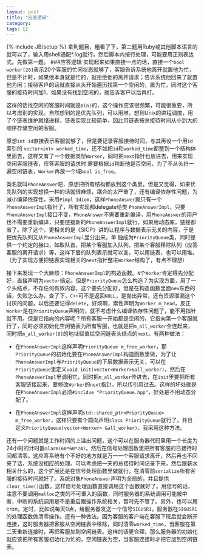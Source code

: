```yaml
---
layout: post
title: "应答逻辑"
category: 
tags: []
---
```

{% include JB/setup %}
拿到题目，粗看了下，第二题用Ruby或其他脚本语言的就可以了，输入用shell通配*.log就行，然后脚本内按行处理，可能要用正则表达式。先做第一题。
###应答逻辑
实现起来如果直接一点的话，直接一个`bool worker[20]`表示20个客服的忙闲状态就够了，客服告诉系统他离开就置他为忙，但是不计时，如果他本身就是忙的，就拒绝他的离开请求；告诉系统他回来了就置他为闲；接待客户的话就直接从头开始遍历找第一个空闲的，置为忙，同时这个客服的接待时间加1，如果没有找到空闲的，就告诉客户以后再打。

这样的话找空闲的客服时间就是`O(n)`的，这个操作应该很频繁，可能很重要，所以考虑别的实现。自然想到的是优先队列，可以用堆，想到Unix的进程调度，用了个链表维护就绪进程，链表实现比较简单，因此用链表按总接待时间从小到大的顺序存储空闲的客服。

原想`int id`直接表示客服就够了，但是要记录客服接待时间，与其再设一个用`id`索引的 `vector<int>
worked_time`，还不如把`id`和`worked_time`都整到一个结构体里面去，这样又有了一个数据类型`Worker`，同时把`next`指针也放进去，用来实现空闲客服链表，应答客服的请求时
需要根据`id`判断他是否空闲，为了不从头扫一遍空闲链表，`Worker`再放一个域`bool is_free`。

类名就叫`PhoneAnswer`吧，原想把所有结构都放到这个类里，但是又觉得，如果优先队列的实现想换一种的话就很麻烦，耦合的太严重了，还有编译依存性问题，为减小编译依存性，采用`Pimpl Idiom`，这样`PhoneAnswer`就只有一个`PhoneAnswerImpl`指针了，所有实现都delegate给类
`PhoneAnswerImpl`，只要`PhoneAnswerImpl`接口不变，`PhoneAnswer`不需要重新编译，用`PhoneAnswer`的用户也不需要重新编译，只要链接新的`PhoneAnswerImpl`就行，如果用动态库，链接都省了。除了这个，更相关的是《SICP》讲的让程序与数据表示无关的内容，于是把优先队列又从`PhoneAnswerImpl`里分出来，单
独成为`PriorityQueue`类，同时提供一个约定的接口，如取队首，把某个客服加入队列，把某个客服移除队列（应答客服的离开请求）等，这样下层的队列表示就可以变，可以用链表，也可以用堆。（为了实现方便把链表实现相关的`next`指针整进`Worker`结构了，有点不理想）

接下来发现一个大麻烦：`PhoneAnswerImpl`的构造函数。`N`个`Worker`肯定得先分配好，直接声明为`vector`搞定。但是`PriorityQueue`怎么构造？为实现方面，用了一个头结点，不存任何有效内容，这个要先分配好，但是在构造函数里面`new`东西的话，失败怎么办，查了下，`C++`可不是返回`NULL`，是抛出异常，还有资源泄漏这个讨厌的问题，以后还要记得`delete`，好烦啊，索性声明为`Worker m_head`，反正`Worker`是在`PriorityQueue`声明的，就不考虑什么编译依存性问题了，能不用指针就不用。但是它指向的内容呢？所有客服一开始都是空闲的，它指向第一个客服就行了，同时必须初始化空闲链表为所有客服，也就是把`m_all_worker`全连起来，同时把`m_all_worker[0]`的地址赋值给空闲链表头结点的`next`。有两种做法：

- 在`PhoneAnswerImpl`这样声明`PriorityQueue m_free_worker`，那`PriorityQueue`的初始化要在`PhoneAnswerImpl`构造函数里做，为了让`PhoneAnswerImpl`与`PriorityQueue`的下层数据表示无关，可以在`PriorityQueue`里定义`void init(vector<Worker>&all_worker)`，然后在`PhoneAnswerImpl`里调用它，同时把`m_all_worker`传进去，在`init`里要把所有客服链接起来，要修改`Worker`的`next`指针，所以传引用过去。这样的坏处就是在`PhoneAnswerImpl`必须`#incldue "PriorityQueue.hpp"`，好处是不用动态分配了。

- 在`PhoneAnswerImpl`这样声明`std::shared_ptr<PriorityQueue> m_free_worker`，这样只要有个前向声明`class PriorityQueue`就行了。并且定义`PriorityQueue(vector<Worker> &all_worker)`，我采用这种方法。

还有一个问题就是工作时间的上溢出问题，这个可以在服务器代码里用一个长度为24小时的计时器`alarm(60*60*24)`，然后在信号处理函数里把所有客服的已接待时间都清零。这应答系统有个不好的地方就是万一一个客服请求离开，然后再也不回来了话，系统没相应的处理。可以考虑把一天的总接待时间记录下来，然后跟薪水相关什么的，这个扩展还是在信号处理函数里做就行，在清零前`serialize`所有客服的接待时间就好了。系统对象`PhoneAnswer`声明为全局的，并且提供`clear_time()`函数，这样信号处理函数直接调用这个函数就好了。用信号的话，注意不要调用`malloc`之类的不可重入的函数，同时服务器的系统调用可能被中断，中断的系统调用是不是重启跟操作系统相关，暂时先不管了。另外，也可以用cron，定时，比如说每天0点，给服务器发送一个信号`SIGUSR1`，服务器在`SIGUSR1`的处理函数做清零操作。还有一种做法。因为客服的客户端在客服下班后就会断开连接，这时服务器把客服从空闲链表中移除，同时清零`worked_time`，当客服在第二天重新连接时，再把客服加到空闲链表。这样的话更合理，那么服务器的初始化就应该把所有客服初始化为忙的，空闲链表为空，当客服连接时才把它加到空闲链表。